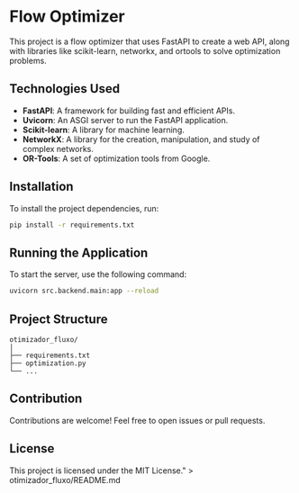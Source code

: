 # Flow Optimizer

This project is a flow optimizer that uses FastAPI to create a web API, along with libraries like scikit-learn, networkx, and ortools to solve optimization problems.

## Technologies Used

- **FastAPI**: A framework for building fast and efficient APIs.
- **Uvicorn**: An ASGI server to run the FastAPI application.
- **Scikit-learn**: A library for machine learning.
- **NetworkX**: A library for the creation, manipulation, and study of complex networks.
- **OR-Tools**: A set of optimization tools from Google.

## Installation

To install the project dependencies, run:

```bash
pip install -r requirements.txt
```

## Running the Application

To start the server, use the following command:

```bash
uvicorn src.backend.main:app --reload
```

## Project Structure

```
otimizador_fluxo/
│
├── requirements.txt
├── optimization.py
└── ...
```

## Contribution

Contributions are welcome! Feel free to open issues or pull requests.

## License

This project is licensed under the MIT License." > otimizador_fluxo/README.md
```